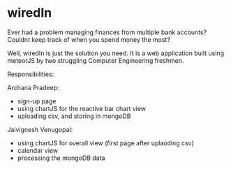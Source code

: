 # wiredIn

Ever had a problem managing finances from multiple bank accounts? Couldnt keep track of when you spend money the most?

Well, wiredIn is just the solution you need. 
It is a web application built using meteorJS by two struggling Computer Engineering freshmen.

Responsibilities:

Archana Pradeep: 
 * sign-up page
 * using chartJS for the reactive bar chart view 
 * uploading csv, and storing in mongoDB

Jaivignesh Venugopal:
 * using chartJS for overall view (first page after uplaoding csv)
 * calendar view 
 * processing the mongoDB data
